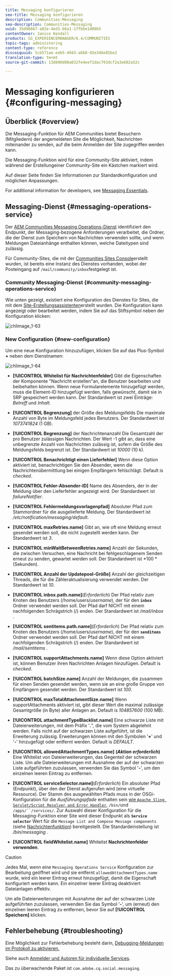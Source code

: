 ```yaml
---
title: Messaging konfigurieren
seo-title: Messaging konfigurieren
description: Communities-Messaging
seo-description: Communities-Messaging
uuid: 35d98667-a82e-4ed1-b6a1-1ffbbe1d08b5
contentOwner: Janice Kendall
products: SG_EXPERIENCEMANAGER/6.4/COMMUNITIES
topic-tags: administering
content-type: reference
discoiquuid: 5cb571ae-eeb5-4943-a6b8-92e346e85be2
translation-type: tm+mt
source-git-commit: 13d890d08a032fe4eef1dac793dcf2a3e682a52c

---
```



# Messaging konfigurieren {#configuring-messaging}

## Überblick {#overview}

Die Messaging-Funktion für AEM Communities bietet Besuchern (Mitgliedern) der angemeldeten Site die Möglichkeit, Nachrichten miteinander zu senden, auf die beim Anmelden der Site zugegriffen werden kann.

Die Messaging-Funktion wird für eine Community-Site aktiviert, indem während der Erstellung[](sites-console.md)einer Community-Site ein Kästchen markiert wird.

Auf dieser Seite finden Sie Informationen zur Standardkonfiguration und möglichen Anpassungen.

For additional information for developers, see [Messaging Essentials](essentials-messaging.md).

## Messaging-Dienst {#messaging-operations-service}

Der [AEM Communities Messaging Operations-Dienst](http://localhost:4502/system/console/configMgr/com.adobe.cq.social.messaging.client.endpoints.impl.MessagingOperationsServiceImpl) identifiziert den Endpunkt, der Messaging-bezogene Anforderungen verarbeitet, die Ordner, die der Dienst zum Speichern von Nachrichten verwenden sollte, und wenn Meldungen Dateianhänge enthalten können, welche Dateitypen sind zulässig.

Für Community-Sites, die mit der [Communities Sites Console](sites-console.md)erstellt wurden, ist bereits eine Instanz des Dienstes vorhanden, wobei der Posteingang auf `/mail/community/inbox`festgelegt ist.

### Community Messaging-Dienst {#community-messaging-operations-service}

Wie unten gezeigt, existiert eine Konfiguration des Dienstes für Sites, die mit dem [Site-Erstellungsassistenten](sites-console.md)erstellt wurden. Die Konfiguration kann angezeigt oder bearbeitet werden, indem Sie auf das Stiftsymbol neben der Konfiguration klicken:

![chlimage_1-63](assets/chlimage_1-63.png)

### New Configuration {#new-configuration}

Um eine neue Konfiguration hinzuzufügen, klicken Sie auf das Plus-Symbol **+** neben dem Dienstnamen:

![chlimage_1-64](assets/chlimage_1-64.png)

* **[!UICONTROL Whitelist für Nachrichtenfelder]** Gibt die Eigenschaften der Komponente &quot;Nachricht erstellen&quot;an, die Benutzer bearbeiten und beibehalten können. Wenn neue Formularelemente hinzugefügt werden, muss die Element-ID hinzugefügt werden, falls gewünscht, damit sie in SRP gespeichert werden kann. Der Standardwert ist zwei Einträge: *Betreff* und *Inhalt*.

* **[!UICONTROL Begrenzung]** der Größe des Meldungsfelds Die maximale Anzahl von Byte im Meldungsfeld jedes Benutzers. Der Standardwert ist *1073741824* (1 GB).

* **[!UICONTROL Begrenzung]** der Nachrichtenanzahl Die Gesamtzahl der pro Benutzer zulässigen Nachrichten. Der Wert -1 gibt an, dass eine unbegrenzte Anzahl von Nachrichten zulässig ist, sofern die Größe des Meldungsfelds begrenzt ist. Der Standardwert ist *10000* (10 k).

* **[!UICONTROL Benachrichtigt einen Lieferfehler]** Wenn diese Option aktiviert ist, benachrichtigen Sie den Absender, wenn die Nachrichtenübermittlung bei einigen Empfängern fehlschlägt. Default is *checked*.

* **[!UICONTROL Fehler-Absender-ID]** Name des Absenders, der in der Meldung über den Lieferfehler angezeigt wird. Der Standardwert ist *failureNotifier*.

* **[!UICONTROL Fehlermeldungsvorlagenpfad]** Absoluter Pfad zum Stammordner für die ausgelieferte Meldung. Der Standardwert ist */etc/notification/messaging/default*.

* **[!UICONTROL maxRetries.name]** Gibt an, wie oft eine Meldung erneut gesendet werden soll, die nicht zugestellt werden kann. Der Standardwert ist *3*.

* **[!UICONTROL minWaitBetweenRetries.name]** Anzahl der Sekunden, die zwischen Versuchen, eine Nachricht bei fehlgeschlagenem Senden erneut zu senden, gewartet werden soll. Der Standardwert ist *100 *(Sekunden).

* **[!UICONTROL Anzahl der Updatepool-Größe]** Anzahl der gleichzeitigen Threads, die für die Zähleraktualisierung verwendet werden. Der Standardwert ist *10*.

* **[!UICONTROL inbox.path.name]**(*Erforderlich*) Der Pfad relativ zum Knoten des Benutzers (/home/users/*username*), der für den **`inbox`** Ordner verwendet werden soll. Der Pfad darf NICHT mit einem nachfolgenden Schrägstrich (/) enden. Der Standardwert ist */mail/inbox* .

* **[!UICONTROL sentitems.path.name]**(*Erforderlich*) Der Pfad relativ zum Knoten des Benutzers (/home/users/*username*), der für den **`senditems`** Ordner verwendet werden soll. Der Pfad darf NICHT mit einem nachfolgenden Schrägstrich (/) enden. Der Standardwert ist */mail/sentitems* .

* **[!UICONTROL supportAttachments.name]** Wenn diese Option aktiviert ist, können Benutzer ihren Nachrichten Anlagen hinzufügen. Default is *checked*.

* **[!UICONTROL batchSize.name]** Anzahl der Meldungen, die zusammen für einen Senden gesendet werden, wenn sie an eine große Gruppe von Empfängern gesendet werden. Der Standardwert ist *100*.

* **[!UICONTROL maxTotalAttachmentSize.name]** Wenn supportAttachments aktiviert ist, gibt dieser Wert die maximal zulässige Gesamtgröße (in Byte) aller Anlagen an. Default is *104857600* (100 MB).

* **[!UICONTROL attachmentTypeBlacklist.name]** Eine schwarze Liste mit Dateierweiterungen, mit dem Präfix &#39;**.**&quot;, die vom System abgelehnt werden. Falls nicht auf der schwarzen Liste aufgeführt, ist die Erweiterung zulässig. Erweiterungen können mit den Symbolen &#39;**+**&#39; und &#39;**-**&#39; hinzugefügt oder entfernt werden. Default is *DEFAULT*.

* **[!UICONTROL allowedAttachmentTypes.name]**
   **(*Aktion erforderlich*)** Eine Whitelist von Dateierweiterungen, das Gegenteil der schwarzen Liste. Um alle Dateierweiterungen mit Ausnahme der auf der schwarzen Liste aufgeführten zuzulassen, verwenden Sie das Symbol &#39;**-**&#39;, um den einzelnen leeren Eintrag zu entfernen.

* **[!UICONTROL serviceSelector.name]**(*Erforderlich*) Ein absoluter Pfad (Endpunkt), über den der Dienst aufgerufen wird (eine virtuelle Ressource). Der Stamm des ausgewählten Pfads muss in der OSGi-Konfiguration für die *Ausführungspfade* enthalten sein [ wie `Apache Sling Servlet/Script Resolver and Error Handler`](http://localhost:4502/system/console/configMgr/org.apache.sling.servlets.resolver.SlingServletResolver), `/bin/`und `/apps/``/services/`. Zur Auswahl dieser Konfiguration für die Messaging-Funktion einer Site wird dieser Endpunkt als **`Service selector`** Wert für die `Message List and Compose Message components` (siehe [Nachrichtenfunktion](configure-messaging.md)) bereitgestellt. Die Standardeinstellung ist */bin/messaging* .

* **[!UICONTROL fieldWhitelist.name]** Whitelist **Nachrichtenfelder verwenden**.

>[!CAUTION]
>
>Jedes Mal, wenn eine `Messaging Operations Service` Konfiguration zur Bearbeitung geöffnet wird und sie entfernt `allowedAttachmentTypes.name` wurde, wird ein leerer Eintrag erneut hinzugefügt, damit die Eigenschaft konfiguriert werden kann. Ein einzelner leerer Eintrag deaktiviert Dateianlagen effektiv.
>
>Um alle Dateierweiterungen mit Ausnahme der auf der schwarzen Liste aufgeführten zuzulassen, verwenden Sie das Symbol &#39;**-**&#39;, um (erneut) den einzelnen leeren Eintrag zu entfernen, bevor Sie auf **[!UICONTROL Speichern]** klicken.

## Fehlerbehebung {#troubleshooting}

Eine Möglichkeit zur Fehlerbehebung besteht darin, [Debugging-Meldungen im Protokoll zu aktivieren.](../../help/sites-administering/troubleshooting.md)

Siehe auch [Anmelder und Autoren für individuelle Services](../../help/sites-deploying/configure-logging.md#loggers-and-writers-for-individual-services).

Das zu überwachende Paket ist `com.adobe.cq.social.messaging`.
